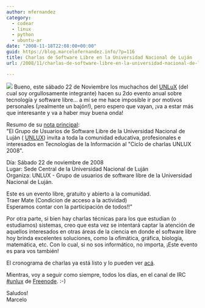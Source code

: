```yaml
---
author: mfernandez
category:
  - codear
  - linux
  - python
  - ubuntu-ar
date: "2008-11-18T22:08:00+00:00"
guid: https://blog.marcelofernandez.info/?p=116
title: Charlas de Software Libre en la Universidad Nacional de Luján
url: /2008/11/charlas-de-software-libre-en-la-universidad-nacional-de-lujan/

---
```

[![](http://4.bp.blogspot.com/_nDZ247g0qSM/SSM_HbbVlQI/AAAAAAAABtc/vXtkKkGJwmY/s320/unlux.jpg)](http://www.unlux.com.ar) Bueno, este sábado 22 de Noviembre los muchachos del [UNLuX](http://www.unlux.com.ar/) (del cual soy orgullosamente integrante) hacen su 2do evento anual sobre tecnología y software libre... a mí se me hace imposible ir por motivos personales (¡realmente un bajón!), pero espero que vayan, ¡va a estar más que interesante y va a haber muy buena onda!

Resumo de su [nota principal](http://unlux.com.ar/index.php?option=com_content&task=view&id=27&Itemid=1):  
"El Grupo de Usuarios de Software Libre de la Universidad Nacional de Luján ( [UNLUX](http://www.unlux.com.ar/)) invita a toda la comunidad educativa, profesionales e interesados en Tecnologías de la Información al "Ciclo de charlas UNLUX 2008".

Día: Sábado 22 de noviembre de 2008  
Lugar: Sede Central de la Universidad Nacional de Luján  
Organiza: UNLUX - Grupo de usuarios de software libre de la Universidad Nacional de Luján.

Este es un evento libre, gratuito y abierto a la comunidad.  
Traer Mate (Condicion de acceso a la actividad)  
Esperamos contar con la participación de todos!!"

Por otra parte, si bien hay charlas técnicas para los que estudian (o estudiamos) sistemas, creo que esta vez se intentará captar la atención de aquellos interesados en otras áreas de la ciencia en donde el software libre hoy brinda excelentes soluciones, como la ofimática, gráfica, biología, matemática, etc. Con lo cual, si no sos informático, no importa, ¡Este evento es para vos también!

El cronograma de charlas ya está listo y lo pueden ver [acá](http://unlux.com.ar/index.php?option=com_content&task=view&id=30&Itemid=37).

Mientras, voy a seguir como siempre, todos los días, en el canal de IRC [#unlux](http://unlux.com.ar/index.php?option=com_content&task=view&id=31&Itemid=39) de [Freenode](http://freenode.net/). :-)

Saludos!  
Marcelo
